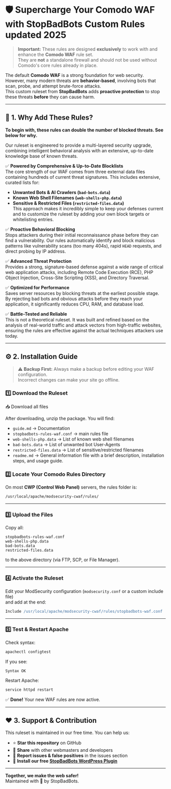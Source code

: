 # 🛡️ Supercharge Your Comodo WAF with StopBadBots Custom Rules updated 2025

> **Important:** These rules are designed **exclusively** to work with and enhance the **Comodo WAF** rule set.  
> They are **not** a standalone firewall and should not be used without Comodo's core rules already in place.

The default **Comodo WAF** is a strong foundation for web security.  
However, many modern threats are **behavior-based**, involving bots that scan, probe, and attempt brute-force attacks.  
This custom ruleset from **StopBadBots** adds **proactive protection** to stop these threats **before** they can cause harm.

---

## 🚀 1. Why Add These Rules?
**To begin with, these rules can double the number of blocked threats. See below for why.**

Our ruleset is engineered to provide a multi-layered security upgrade, combining intelligent behavioral analysis with an extensive, up-to-date knowledge base of known threats.

✅ **Powered by Comprehensive & Up-to-Date Blocklists**  
The core strength of our WAF comes from three external data files containing hundreds of current threat signatures. This includes extensive, curated lists for:
*   **Unwanted Bots & AI Crawlers (`bad-bots.data`)**
*   **Known Web Shell Filenames (`web-shells-php.data`)**
*   **Sensitive & Restricted Files (`restricted-files.data`)**  
This approach makes it incredibly simple to keep your defenses current and to customize the ruleset by adding your own block targets or whitelisting entries.

✅ **Proactive Behavioral Blocking**  
Stops attackers during their initial reconnaissance phase before they can find a vulnerability. Our rules automatically identify and block malicious patterns like vulnerability scans (too many 404s), rapid `HEAD` requests, and direct probing by IP address.

✅ **Advanced Threat Protection**  
Provides a strong, signature-based defense against a wide range of critical web application attacks, including Remote Code Execution (RCE), PHP Object Injection, Cross-Site Scripting (XSS), and Directory Traversal.

✅ **Optimized for Performance**  
Saves server resources by blocking threats at the earliest possible stage. By rejecting bad bots and obvious attacks before they reach your application, it significantly reduces CPU, RAM, and database load.

✅ **Battle-Tested and Reliable**  
This is not a theoretical ruleset. It was built and refined based on the analysis of real-world traffic and attack vectors from high-traffic websites, ensuring the rules are effective against the actual techniques attackers use today.

---

## ⚙️ 2. Installation Guide

> ⚠️ **Backup First:** Always make a backup before editing your WAF configuration.  
> Incorrect changes can make your site go offline.

### 1️⃣ Download the Ruleset
📥 Download all files 

After downloading, unzip the package. You will find:
- `guide.md`  → Documentation 
- `stopbadbots-rules-waf.conf` → main rules file
- `web-shells-php.data` →  List of known web shell filenames
- `bad-bots.data` → List of unwanted bot User-Agents
- `restricted-files.data` → List of sensitive/restricted filenames
- `readme.md`  → General information file with a brief description, installation steps, and usage guide.


### 2️⃣ Locate Your Comodo Rules Directory
On most **CWP (Control Web Panel)** servers, the rules folder is:
```bash
/usr/local/apache/modsecurity-cwaf/rules/
```

---

### 3️⃣ Upload the Files
Copy all:
```text
stopbadbots-rules-waf.conf
web-shells-php.data
bad-bots.data
restricted-files.data
```
to the above directory (via FTP, SCP, or File Manager).

---

### 4️⃣ Activate the Ruleset
Edit your ModSecurity configuration (`modsecurity.conf` or a custom include file)  
and add at the end:
```apache
Include /usr/local/apache/modsecurity-cwaf/rules/stopbadbots-waf.conf
```

---

### 5️⃣ Test & Restart Apache
Check syntax:
```bash
apachectl configtest
```
If you see:
```
Syntax OK
```
Restart Apache:
```bash
service httpd restart
```

✅ **Done!** Your new WAF rules are now active.

---

## ❤️ 3. Support & Contribution

This ruleset is maintained in our free time. You can help us:

- ⭐ **Star this repository** on GitHub  
- 📣 **Share** with other webmasters and developers  
- 🐛 **Report issues & false positives** in the issues section  
- 🔌 **Install our free [StopBadBots WordPress Plugin](https://wordpress.org/plugins/stopbadbots/)**  

---

**Together, we make the web safer!**  
Maintained with 💙 by StopBadBots.

